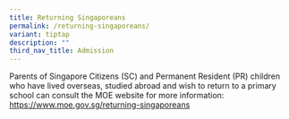 ```yaml
---
title: Returning Singaporeans
permalink: /returning-singaporeans/
variant: tiptap
description: ""
third_nav_title: Admission
---
```

<p>Parents of Singapore Citizens (SC) and Permanent Resident (PR) children
who have lived overseas, studied abroad and wish to return to a primary
school can consult the MOE website for more information: <a href="https://www.moe.gov.sg/returning-singaporeans" rel="noopener nofollow" target="_blank">https://www.moe.gov.sg/returning-singaporeans</a>
</p>